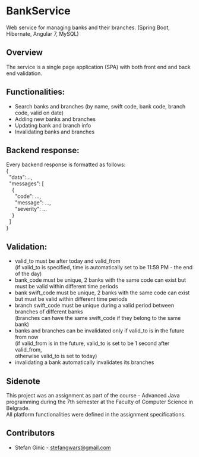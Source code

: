 # BankService
Web service for managing banks and their branches. (Spring Boot, Hibernate, Angular 7, MySQL)

## Overview
The service is a single page application (SPA) with both front end and back end validation.<br>

## Functionalities:
* Search banks and branches (by name, swift code, bank code, branch code, valid on date)
* Adding new banks and branches
* Updating bank and branch info
* Invalidating banks and branches

## Backend response:
Every backend response is formatted as follows:<br>
{<br>
&nbsp;&nbsp;"data":...,<br>
&nbsp;&nbsp;"messages": [<br>
&nbsp;&nbsp;&nbsp;&nbsp;{<br>
&nbsp;&nbsp;&nbsp;&nbsp;&nbsp;&nbsp;"code": ...,<br>
&nbsp;&nbsp;&nbsp;&nbsp;&nbsp;&nbsp;"message": ...,<br>
&nbsp;&nbsp;&nbsp;&nbsp;&nbsp;&nbsp;"severity": ...<br>
&nbsp;&nbsp;&nbsp;&nbsp;}<br>
&nbsp;&nbsp;]<br>
}<br>

## Validation:
* valid_to must be after today and valid_from<br>
  (if valid_to is specified, time is automatically set to be 11:59 PM -  the end of the day)
* bank_code must be unique, 2 banks with the same code can exist but must be valid within different time periods
* bank swift_code must be unique, 2 banks with the same code can exist but must be valid within different time periods
* branch swift_code must be unique during a valid period between branches of different banks <br>
(branches can have the same swift_code if they belong to the same bank)
* banks and branches can be invalidated only if valid_to is in the future from now<br>
(if valid_from is in the future, valid_to is set to be 1 second after valid_from,<br>
otherwise valid_to is set to today)
* invalidating a bank automatically invalidates its branches

## Sidenote
This project was an assignment as part of the course - Advanced Java programming during the 7th semester at the Faculty of Computer Science in Belgrade.<br>
All platform functionalities were defined in the assignment specifications.

## Contributors
- Stefan Ginic - <stefangwars@gmail.com>

